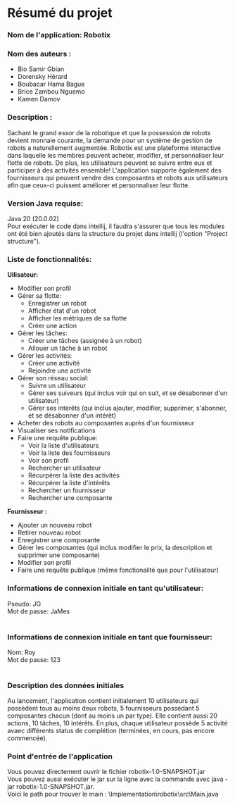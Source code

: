# Résumé du projet
<h3><b>Nom de l'application: Robotix</b></h3> 
<h3><b>Nom des auteurs :</b></h3>
<ul>
  <li>
    Bio Samir Gbian
  </li>
  <li>
     Dorensky Hérard
  </li>
  <li>
    Boubacar Hama Bague
  </li>
  <li> 
    Brice Zambou Nguemo
  </li>
  <li>
     Kamen Damov
  </li>
</ul>
<h3><b>Description : </b></h3>
<p>Sachant le grand essor de la robotique et que la possession de robots devient monnaie courante, la demande pour un système de gestion de robots a naturellement augmentée. Robotix est une plateforme interactive dans laquelle les membres peuvent acheter, modifier, et personnaliser leur flotte de robots. De plus, les utilisateurs peuvent se suivre entre eux et participer à des activités ensemble! L'application supporte également des fournisseurs qui peuvent vendre des composantes et robots aux utilisateurs afin que ceux-ci puissent améliorer et personnaliser leur flotte.</p>

<h3><b>Version Java requise:</b></h3> 
<p>Java 20 (20.0.02)<br>
Pour exécuter le code dans intellij, il faudra s'assurer que tous les modules ont été bien ajoutés dans la structure du projet dans intellij (l'option "Project structure").
</p>
<h3><b>Liste de fonctionnalités:</b></h3>
<b>Uilisateur:</b>
<ul>
  <li>
     Modifier son profil
  </li>
 <li>
     Gérer sa flotte: 
   <ul>
     <li>
        Enregistrer un robot
     </li>
     <li>
        Afficher état d'un robot
     </li>
      <li>
         Afficher les métriques de sa flotte
      </li>
      <li>
          Créer une action
      </li>
   </ul>
 </li>
  <li>
     Gérer les tâches:
    <ul>
      <li>
         Créer une tâches (assignée à un robot)
      </li>
      <li>
         Allouer un tâche à un robot
      </li>
    </ul>
  </li>
  <li>
     Gérer les activités:
    <ul>
      <li>
         Créer une activité 
      </li>
      <li>
         Rejoindre une activité
      </li>
    </ul>
  </li>
  <li>
    Gérer son réseau social:
    <ul>
      <li>
         Suivre un utilisateur
      </li>
      <li>
         Gérer ses suiveurs (qui inclus voir qui on suit, et se désabonner d'un utilisateur)
      </li>
      <li>
         Gérer ses intérêts (qui inclus ajouter, modifier, supprimer, s'abonner, et se désabonner d'un intérêt)
      </li>
    </ul>
  </li>
  <li>
     Acheter des robots au composantes auprès d'un fournisseur
  </li>
  <li>
     Visualiser ses notifications
  </li>
  <li> 
     Faire une requête publique:
    <ul>
      <li>
         Voir la liste d'utilisateurs
      </li>
      <li>
         Voir la liste des fournisseurs
      </li>
      <li>
        Voir son profil 
      </li>
      <li>
        Rechercher un utilisateur
      </li>
      <li>
        Récurpérer la liste des activités
      </li>
      <li>
        Récurpérer la liste d'intérêts
      </li>
      <li>
        Rechercher un fournisseur
      </li>
      <li>
        Rechercher une composante
      </li>
    </ul>  
  </li>    
</ul>
<b>Fournisseur :</b>
<ul>
  <li>
    Ajouter un nouveau robot 
  </li>
  <li>
    Retirer nouveau robot 
  </li>
  <li>
    Enregistrer une composante
  </li>
  <li>
    Gérer les composantes (qui inclus modifier le prix, la description et supprimer une composante)
  </li>
  <li>
    Modifier son profil
  </li>
  <li>
    Faire une requête publique (même fonctionalité que pour l'utilisateur)
  </li>
</ul>
<h3><b>Informations de connexion initiale en tant qu'utilisateur: </b></h3>
<p>Pseudo: JG<br>
Mot de passe: JaMes<br><br></p>
<h3><b>Informations de connexion initiale en tant que fournisseur: </b></h3>
<p>Nom: Roy<br>
Mot de passe: 123<br><br>
</p>
<h3><b>Description des données initiales</b></h3>
<p>Au lancement, l'application contient initialement 10 utilisateurs qui possèdent tous au moins deux robots, 5 fournisseurs possédant 5 composantes chacun (dont au moins un par type). Elle contient aussi 20 actions, 10 tâches, 10 intérêts. En plus, chaque utilisateur possède 5 activité avaec différents status de complétion (terminées, en cours, pas encore commencée).</p>

<h3><b>Point d'entrée de l'application</b></h3>
<p>
  Vous pouvez directement ouvrir le fichier robotix-1.0-SNAPSHOT.jar<br>
  Vous pouvez aussi exécuter le jar sur la ligne avec la commande avec java -jar robotix-1.0-SNAPSHOT.jar.<br>
  Voici le path pour trouver le main : \Implementation\robotix\src\Main.java
</p>

